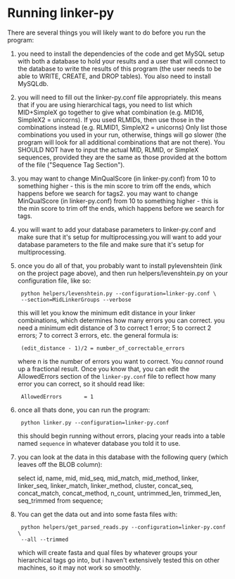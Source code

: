 # Running linker-py #

There are several things you will likely want to do before you run the program:

1. you need to install the dependencies of the code and get MySQL setup with both a database to hold your results and a user that will connect to the database to write the results of this program (the user needs to be able to WRITE, CREATE, and DROP tables).  You also need to install MySQLdb.

1. you will need to fill out the linker-py.conf file appropriately.  this means that if you are using hierarchical tags, you need to list which MID+SimpleX go together to give what combination (e.g. MID16, SimpleX2 = unicorns).  If you used RLMIDs, then use those in the combinations instead (e.g. RLMID1, SimpleX2 = unicorns) Only list those combinations you used in your run, otherwise, things will go slower (the program will look for all additional combinations that are not there).  You SHOULD NOT have to input the actual MID, RLMID, or SimpleX sequences, provided they are the same as those provided at the bottom of the file ("Sequence Tag Section").

2. you may want to change MinQualScore (in linker-py.conf) from 10 to something higher - this is the min score to trim off the ends, which happens before we search for tags2. you may want to change MinQualScore (in linker-py.conf) from 10 to something higher - this is the min score to trim off the ends, which happens before we search for tags.

3. you will want to add your database parameters to linker-py.conf and make sure that it's setup for multiprocessing.you will want to add your database parameters to the file and make sure that it's setup for multiprocessing.

4. once you do all of that, you probably want to install pylevenshtein (link on the project page above), and then run helpers/levenshtein.py on your configuration file, like so:

        python helpers/levenshtein.py --configuration=linker-py.conf \
        --section=MidLinkerGroups --verbose

    this will let you know the minimum edit distance in your linker combinations, which determines how many errors you can correct.  you need a minimum edit distance of 3 to correct 1 error; 5 to correct 2 errors; 7 to correct 3 errors, etc.  the general formula is:

        (edit_distance - 1)/2 = number_of_correctable_errors

    where n is the number of errors you want to correct.  You *cannot* round up a fractional result.  Once you know that, you can edit the AllowedErrors section of the `linker-py.conf` file to reflect how many error you can correct, so it should read like:

        AllowedErrors       = 1

1. once all thats done, you can run the program:

        python linker.py --configuration=linker-py.conf

    this should begin running without errors, placing your reads into a table named `sequence` in whatever database you told it to use.     

1. you can look at the data in this database with the following query (which leaves off the BLOB column):

    select id, name, mid, mid_seq, mid_match, mid_method, linker, linker_seq,
    linker_match, linker_method, cluster, concat_seq, concat_match,
    concat_method, n_count, untrimmed_len, trimmed_len, seq_trimmed from
    sequence;

1. You can get the data out and into some fasta files with:

        python helpers/get_parsed_reads.py --configuration=linker-py.conf \
        --all --trimmed

    which will create fasta and qual files by whatever groups your hierarchical tags go into, but i haven't extensively tested this on other machines, so it may not work so smoothly.